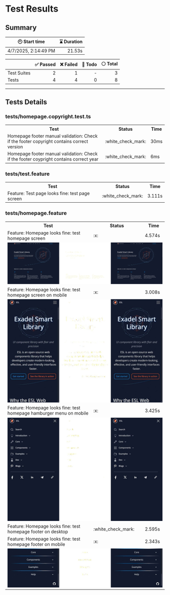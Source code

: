 # Test Results
  ## Summary
  
| :clock10: Start time | :hourglass: Duration |
| --- | ---: |
|4/7/2025, 2:14:49 PM|21.53s|

| | :white_check_mark: Passed | :x: Failed | :construction: Todo | :white_circle: Total |
| --- | ---: | ---: | ---:| ---: |
|Test Suites|2|1|-|3|
|Tests|4|4|0|8|



  ---
  ## Tests Details
  ### tests/homepage.copyright.test.ts
<table>
<tr><th>Test</th><th>Status</th><th>Time</th></tr>
<tr><td>Homepage footer manual validation: Check if the footer copyright contains correct version</td><td>:white_check_mark:</td><td>30ms</td></tr>
<tr><td>Homepage footer manual validation: Check if the footer coypright contains correct year</td><td>:white_check_mark:</td><td>6ms</td></tr>
</table>

### tests/test.feature
<table>
<tr><th>Test</th><th>Status</th><th>Time</th></tr>
<tr><td>Feature: Test page looks fine: test page screen</td><td>:white_check_mark:</td><td>3.111s</td></tr>
</table>

### tests/homepage.feature
<table>
<tr><th>Test</th><th>Status</th><th>Time</th></tr>
<tr><td>Feature: Homepage looks fine: test homepage screen</td><td>:x:</td><td>4.574s</td></tr>
<tr><td colspan="3"><img src="homepage.feature/feature-homepage-looks-fine-test-homepage-screen-diff.jpg" alt="Test Diff feature-homepage-looks-fine-test-homepage-screen-diff.jpg"/></td></tr><tr><td>Feature: Homepage looks fine: test homepage screen on mobile</td><td>:x:</td><td>3.008s</td></tr>
<tr><td colspan="3"><img src="homepage.feature/feature-homepage-looks-fine-test-homepage-screen-on-mobile-diff.jpg" alt="Test Diff feature-homepage-looks-fine-test-homepage-screen-on-mobile-diff.jpg"/></td></tr><tr><td>Feature: Homepage looks fine: test homepage hamburger menu on mobile</td><td>:x:</td><td>3.425s</td></tr>
<tr><td colspan="3"><img src="homepage.feature/feature-homepage-looks-fine-test-homepage-hamburger-menu-on-mobile-diff.jpg" alt="Test Diff feature-homepage-looks-fine-test-homepage-hamburger-menu-on-mobile-diff.jpg"/></td></tr><tr><td>Feature: Homepage looks fine: test homepage footer on desktop</td><td>:white_check_mark:</td><td>2.595s</td></tr>
<tr><td>Feature: Homepage looks fine: test homepage footer on mobile</td><td>:x:</td><td>2.343s</td></tr>
<tr><td colspan="3"><img src="homepage.feature/feature-homepage-looks-fine-test-homepage-footer-on-mobile-diff.jpg" alt="Test Diff feature-homepage-looks-fine-test-homepage-footer-on-mobile-diff.jpg"/></td></tr></table>


